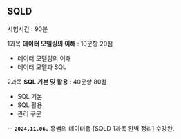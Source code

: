 ## SQLD
시험시간 : 90분

1과목 **데이터 모델링의 이해** : 10문항 20점
- 데이터 모델링의 이해
- 데이터 모델과 SQL

2과목 **SQL 기본 및 활용** : 40문항 80점
- SQL 기본
- SQL 활용
- 관리 구문

--
**`2024.11.06.`**
홍쌤의 데이터랩 [SQLD 1과목 완벽 정리] 수강완.
